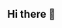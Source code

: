 ## Hi there 👋

<!--
**Feelmax/Feelmax** is a ✨ _special_ ✨ repository because its `README.md` (this file) appears on your GitHub profile.
gfhfghgfhfgh
Here are some ideas to get you started:

- 🔭 I’m currently working on ...
- 🌱 I’m currently learning ...
- 👯 I’m looking to collaborate on ...
- 🤔 I’m looking for help with ...
- 💬 Ask me about ...
- 📫 How to reach me: ...
- 😄 Pronouns: ...
- ⚡ Fun fact: ...
-->
